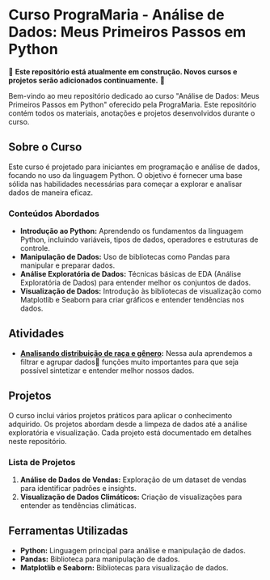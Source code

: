 # Curso PrograMaria - Análise de Dados: Meus Primeiros Passos em Python

🚧 **Este repositório está atualmente em construção. Novos cursos e projetos serão adicionados continuamente.** 🚧

Bem-vindo ao meu repositório dedicado ao curso "Análise de Dados: Meus Primeiros Passos em Python" oferecido pela PrograMaria. Este repositório contém todos os materiais, anotações e projetos desenvolvidos durante o curso.

## Sobre o Curso

Este curso é projetado para iniciantes em programação e análise de dados, focando no uso da linguagem Python. O objetivo é fornecer uma base sólida nas habilidades necessárias para começar a explorar e analisar dados de maneira eficaz.

### Conteúdos Abordados

- **Introdução ao Python:** Aprendendo os fundamentos da linguagem Python, incluindo variáveis, tipos de dados, operadores e estruturas de controle.
- **Manipulação de Dados:** Uso de bibliotecas como Pandas para manipular e preparar dados.
- **Análise Exploratória de Dados:** Técnicas básicas de EDA (Análise Exploratória de Dados) para entender melhor os conjuntos de dados.
- **Visualização de Dados:** Introdução às bibliotecas de visualização como Matplotlib e Seaborn para criar gráficos e entender tendências nos dados.

## Atividades

- **[Analisando distribuição de raça e gênero](https://docs.google.com/spreadsheets/d/14vfPH7nQcym3A9BLMTpunOl6baYIEkQW/edit?usp=sharing&ouid=112931707989297299271&rtpof=true&sd=true):** Nessa aula aprendemos a filtrar e agrupar dados🎲 funções muito importantes para que seja possível sintetizar e entender melhor nossos dados. 

## Projetos

O curso inclui vários projetos práticos para aplicar o conhecimento adquirido. Os projetos abordam desde a limpeza de dados até a análise exploratória e visualização. Cada projeto está documentado em detalhes neste repositório.

### Lista de Projetos

1. **Análise de Dados de Vendas:** Exploração de um dataset de vendas para identificar padrões e insights.
2. **Visualização de Dados Climáticos:** Criação de visualizações para entender as tendências climáticas.

## Ferramentas Utilizadas

- **Python:** Linguagem principal para análise e manipulação de dados.
- **Pandas:** Biblioteca para manipulação de dados.
- **Matplotlib e Seaborn:** Bibliotecas para visualização de dados.
